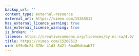 ```yaml
---
backup_url: ''
content_type: external-resource
external_url: https://vimeo.com/15268513
has_external_licence_warning: true
has_external_license_warning: true
is_broken: ''
license: https://creativecommons.org/licenses/by-nc-sa/4.0/
title: https://vimeo.com/15268513
uid: b95d0c24-378e-41d3-8421-0ba86dbbab77
---
```

